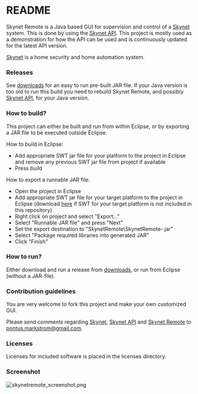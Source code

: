 # README #

Skynet Remote is a Java based GUI for supervision and control of a [Skynet][skynet_site] system. This is done by using the [Skynet API][skynet_api_site]. This project is mostly used as a demonstration for how the API can be used and is continuously updated for the latest API version.

[Skynet][skynet_site] is a home security and home automation system.

### Releases ###

See [downloads][skynetremote_downloads] for an easy to run pre-built JAR file. If your Java version is too old to run this build you need to rebuild Skynet Remote, and possibly [Skynet API][skynet_api_site], for your Java version.

### How to build? ###
This project can either be built and run from within Eclipse, or by exporting a JAR file to be executed outside Eclipse.

How to build in Eclipse:

* Add appropriate SWT jar file for your platform to the project in Eclipse and remove any previous SWT jar file from project if available
* Press build

How to export a runnable JAR file:

* Open the project in Eclipse
* Add appropriate SWT jar file for your target platform to the project in Eclipse (download [here][swt_site] if SWT for your target platform is not included in this repository)
* Right click on project and select "Export..."
* Select "Runnable JAR file" and press "Next"
* Set the export destination to "SkynetRemote\SkynetRemote-<version>.jar"
* Select "Package required libraries into generated JAR"
* Click "Finish"

### How to run? ###

Either download and run a release from [downloads][skynetremote_downloads], or run from Eclipse (without a JAR-file).

### Contribution guidelines ###

You are very welcome to fork this project and make your own customized GUI.

Please send comments regarding [Skynet][skynet_site], [Skynet API][skynet_api_site] and [Skynet Remote][skynetremote_site] to pontus.markstrom@gmail.com.

### Licenses ###

Licenses for included software is placed in the licenses directory.

### Screenshot ###

![skynetremote_screenshot.png](https://bitbucket.org/repo/xxXqE8/images/3532958321-skynetremote_screenshot.png)

[skynet_site]: http://pihack.no-ip.org/pontus/projects/skynet/
[skynet_api_site]: http://pihack.no-ip.org/pontus/projects/skynet/#api
[skynetremote_site]: https://bitbucket.org/pontusmarkstrom/skynet-remote/overview
[skynetremote_downloads]: https://bitbucket.org/pontusmarkstrom/skynet-remote/downloads
[swt_site]: https://www.eclipse.org/swt/